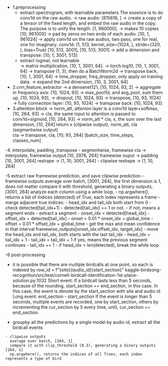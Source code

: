 - 1.preprocessing 
  - extract spectrogram, with learnable parameters
    The essence is to do conv1d on the raw audio. 
    -> raw audio: [815616, ]
    -> create a copy of a tensor of the fixed length, and embed the raw audio in the copy. The purpose is to unify the length. [1, 960000].
    -> makes 10 copies  [10, 961000]
    -> pad by zeros on two ends of each audio. [10, 1, 961024]
    -> apply conv1d on the raw audios, two pass, one for real, one for imaginary.
       conv1d: (1, 513, kernel_size=(1024, ), stride=(320, ), bias=True)
       [10, 513, 3001], [10, 513, 3001]
    -> add a dimension and transpose:
       [10, 1, 3001, 513]
  - extract logmel, not learnable    
    -> matrix multiplication, [10, 1, 3001, 64].
    -> torch.log10, [10, 1, 3001, 64]
    -> transpose (1, 3), then do a BatchNorm2d
    -> transpose back, [10, 1, 3001, 64]
    -> time_dropper, freq_dropper, only apply on training data.
    -> expand the 2nd dimension, [10, 3, 3001, 64]
- 2.cnn_feature_extractor
    -> a densenet121, [10, 1024, 93, 2]
    -> aggregate in frequency axis: [10, 1024, 93]
    -> max_pool1d, and avg_pool, sum them up, [10, 1024, 93], 
    -> dropout, [10, 1024, 93]
    -> transpose, [10, 93, 1024]
    -> fully connection layer: [10, 93, 1024]
    -> transpose back: [10, 1024, 93]
- 3.attention block
    -> norm_att, attenion layer is a conv1d layer+softmax, [10, 264, 93]
    -> cla, the same input to attention is passed to conv1d+sigmoid, [10, 264, 93]
    -> norm_att * cla, x, the sum over the last dimension, [10, 264]
    return x (clipwise output), norm_att, cla (segmentwise output)    
    cla -> transpose, cla, [10, 93, 264] [batch_size, time_steps, classes_num]
    
-4. interpolate, padding ,transpose
    - segmentwise, framewise
      cla -> interpolate, framewise output [10, 2976, 264]
      framewise ouput -> padding [10, 3001, 264]
      reshape -> [1, 10, 3001, 264]
    - clipwise
      reshape -> [1, 10, 264]

-5  extract raw framewise prediction, and save clipwise prediction
    - framewise outputs
      average over batch, [3001, 264], the first dimension is 1, does not matter
      compare it with threshold, generating a binary outputs, [3001, 264]
      analyze each column using a while loop, 
        - np.argwhere(), returns a list of indices (detected) of True, each index represents a frame
        - merge adjacent true indices:
          - head_idx and tail_idx both start from 0
          - check detected[tail_idx+1] - detected[tail_idx] == 1 or not.
            - if not, means a segment ends
              - extract a segment
                - onset_idx = detected[head_idx]
                - offset_idx = detected[tail_idx]
                - onset = 0.01 * onset_idx + global_time
                - offset = 0.01 * offset_idx + global_time
                - get the max and mean confidence in that interval framewise_outputs[onset_idx:offset_idx, target_idx]
              - move the head_idx and tail_idx, both starts with the last tail_idx
                - head_idx = tail_idx + 1
                - tail_idx = tail_idx + 1
            if yes, means the previous segment continues
              - tail_idx += 1
        - if head_idx > len(detected), break the while loop

-6 post-processing
   - it is possible that there are multiple birdcalls at one point, so each is indexed by row_id = f"{site}_{audio_id}_{start_section}"
     kaggle-birdsong-recognition/src/test/cornell-birdcall-identification-1st-place-solution.py:1032
     Short event:
         If a birdcall lasts less than 5 seconds, because of the rounding, start_section == end_section, in this case.
         In this case, the event is denote by the start_section with site and audio id
     Long event: end_section - start_section
         If the event is longer than 5 seconds, multiple events are recorded, one by start_section, others by 
           incrementing the cur_section by 5 every time, until, cur_section == end_section. 
         
     
   - groupby all the predictions by a single model by audio id, extract all the birdcall events
        
        
        
              
              
    - clipwise outputs
      average over batch, [264, 1]
      compare it with clip_threshold (0.3), generating a binary outputs [264, 1]
      np.argwhere(), returns the indices of all Trues, each index represents a type of bird
      
      
   
      
    
    
  
  

